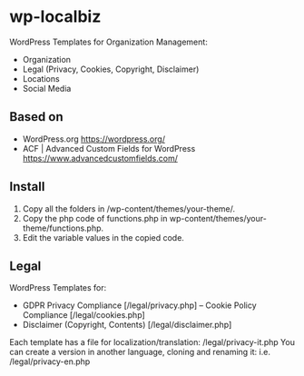 # wp-localbiz
WordPress Templates for Organization Management:
- Organization
- Legal (Privacy, Cookies, Copyright, Disclaimer)
- Locations
- Social Media
## Based on
- WordPress.org https://wordpress.org/
- ACF | Advanced Custom Fields for WordPress https://www.advancedcustomfields.com/
## Install
1. Copy all the folders in /wp-content/themes/your-theme/.
2. Copy the php code of functions.php in wp-content/themes/your-theme/functions.php.
3. Edit the variable values in the copied code.
## Legal
WordPress Templates for:
- GDPR Privacy Compliance [/legal/privacy.php]
– Cookie Policy Compliance [/legal/cookies.php]
- Disclaimer (Copyright, Contents) [/legal/disclaimer.php]

Each template has a file for localization/translation: /legal/privacy-it.php
You can create a version in another language, cloning and renaming it: i.e. /legal/privacy-en.php
